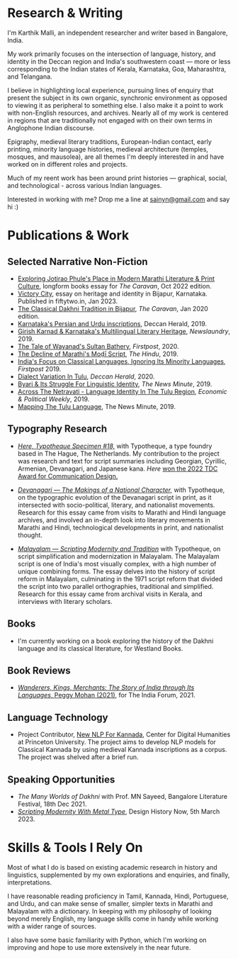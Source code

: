 # Research & Writing

I'm Karthik Malli, an independent researcher and writer based in Bangalore, India. 

My work primarily focuses on the intersection of language, history, and identity in the Deccan region and India's southwestern coast — more or less corresponding to the Indian states of Kerala, Karnataka, Goa, Maharashtra, and Telangana.

I believe in highlighting local experience, pursuing lines of enquiry that present the subject in its own organic, synchronic environment as opposed to viewing it as peripheral to something else.  I also make it a point to work with non-English resources, and archives. Nearly all of my work is centered in regions that are traditionally not engaged with on their own terms in Anglophone Indian discourse.

Epigraphy, medieval literary traditions, European-Indian contact, early printing, minority language histories, medieval architecture (temples, mosques, and mausolea), are all themes I'm deeply interested in and have worked on in different roles and projects.

Much of my reent work has been around print histories — graphical, social, and technological - across various Indian languages. 

Interested in working with me? Drop me a line at sainyn@gmail.com and say hi :)

# Publications & Work

## Selected Narrative Non-Fiction

- [Exploring Jotirao Phule's Place in Modern Marathi Literature & Print Culture](https://caravanmagazine.in/books/jotirao-phule-marathi-print-culture), longform books essay for _The Caravan_, Oct 2022 edition.
- [Victory City](https://fiftytwo.in/story/victory-city/), essay on heritage and identity in Bijapur, Karnataka. Published in fiftytwo.in, Jan 2023.
- [The Classical Dakhni Tradition in Bijapur](https://caravanmagazine.in/history/the-rise-and-fall-of-dakhni-literature), _The Caravan_, Jan 2020 edition.
- [Karnataka's Persian and Urdu inscriptions](https://www.deccanherald.com/spectrum/spectrum-top-stories/paper-vault-for-states-inscriptions-780958.html), Deccan Herald, 2019.
- [Girish Karnad & Karnataka's Multilingual Literary Heritage](https://www.newslaundry.com/2019/06/15/girish-karnad-and-the-death-of-literary-multilingual-heritage), _Newslaundry_, 2019.
-  [The Tale of Wayanad's Sultan Bathery](https://www.firstpost.com/living/once-a-mysorean-military-base-sultan-batherys-jain-temple-bears-witness-to-the-tribulations-of-wayanad-and-its-people-8364731.html), _Firstpost_, 2020.
-  [The Decline of Marathi's Moḍī Script](https://www.thehindu.com/books/the-death-of-a-script/article27021831.ece), _The Hindu_, 2019.
-  [India's Focus on Classical Languages, Ignoring Its Minority Languages](https://www.firstpost.com/opinion/minority-languages-suffer-from-institutional-neglect-biases-as-indian-govt-saves-its-focus-for-classical-languages-8158761.html), _Firstpost_ 2019.
-  [Dialect Variation In Tulu](https://www.deccanherald.com/spectrum/spectrum-top-stories/of-vernacular-variety-793430.html), _Deccan Herald_, 2020.
-  [Byari & Its Struggle For Linguistic Identity](https://www.thenewsminute.com/article/tulu-nadus-bashe-byari-language-and-its-struggle-identity-102414), _The News Minute_, 2019.
-  [Across The Netravati - Language Identity In The Tulu Region](https://www.epw.in/journal/2019/14/postscript/across-netravati.html), _Economic & Political Weekly_, 2019.
-  [Mapping The Tulu Language](https://www.thenewsminute.com/article/mapping-tulu-rich-oral-tradition-deep-roots-karnataka-97512), The News Minute, 2019.

## Typography Research

- *[Here, Typotheque Specimen #18,](https://www.typotheque.com/blog/new_monumental_typotheque_type_specimen_in_162_languages)* with Typotheque, a type foundry based in The Hague, The Netherlands. My contribution to the project was research and text for script summaries including Georgian, Cyrillic, Armenian, Devanagari, and Japanese kana. _Here_ [won the 2022 TDC Award for Communication Design.](https://www.oneclub.org/awards/tdcawards/-award/41878/here-a-world-poem-by-tishani-doshi)

- *[Devanagari — The Makings of a National Character,](https://www.typotheque.com/articles/devanagari-the_makings_of_a_national_character)* with Typotheque, on the typographic evolution of the Devanagari script in print, as it intersected with socio-political, literary, and nationalist movements. Research for this essay came from visits to Marathi and Hindi language archives, and involved an in-depth look into literary movements in Marathi and Hindi, technological developments in print, and nationalist thought.

- *[Malayalam — Scripting Modernity and Tradition](https://www.typotheque.com/articles/malayalam-scripting-tradition-and-modernity)* with Typotheque, on script simplification and modernization in Malayalam. The Malayalam script is one of India's most visually complex, with a high number of unique combining forms. The essay delves into the history of script reform in Malayalam, culminating in the 1971 script reform that divided the script into two parallel orthographies, traditional and simplified. Research for this essay came from archival visits in Kerala, and interviews with literary scholars.

## Books

- I'm currently working on a book exploring the history of the Dakhni language and its classical literature, for Westland Books.

## Book Reviews

- [*Wanderers, Kings, Merchants: The Story of India through Its Languages*, Peggy Mohan (2021)](https://www.theindiaforum.in/article/making-india-s-linguistic-landscape), for The India Forum, 2021.


## Language Technology

- Project Contributor, [New NLP For Kannada](https://newnlp.princeton.edu/language/kannada), Center for Digital Humanities at Princeton University. The project aims to develop NLP models for Classical Kannada by using medieval Kannada inscriptions as a corpus. The project was shelved after a brief run.

## Speaking Opportunities

- *The Many Worlds of Dakhni* with Prof. MN Sayeed, Bangalore Literature Festival, 18th Dec 2021.
- *[Scripting Modernity With Metal Type](https://bangaloreinternationalcentre.org/event/scripting-modernity-with-metal-type/)*, Design History Now, 5th March 2023.

# Skills & Tools I Rely On

Most of what I do is based on existing academic research in history and linguistics, supplemented by my own explorations and enquiries, and finally, interpretations.

I have reasonable reading proficiency in Tamil, Kannada, Hindi, Portuguese, and Urdu, and can make sense of smaller, simpler texts in Marathi and Malayalam with a dictionary. In keeping with my philosophy of looking beyond merely English, my language skills come in handy while working with a wider range of sources.

I also have some basic familiarity with Python, which I'm working on improving and hope to use more extensively in the near future.
